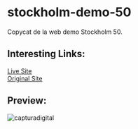 # stockholm-demo-50
Copycat de la web demo Stockholm 50.<br>

<h2>Interesting Links:</h2>
<a href="https://alejandroochandodev.github.io/pixar/">Live Site</a><br>
<a href="https://stockholm50.qodeinteractive.com/">Original Site<a><br>

<h2>Preview:</h2>

![capturadigital](https://user-images.githubusercontent.com/129302754/230746993-8b86c13e-06bf-4b17-a01d-5e92b1f65f02.png)

